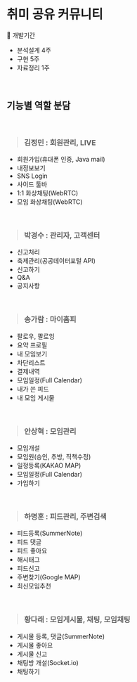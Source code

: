 # 취미 공유 커뮤니티

	개발기간
-	분석설계 4주
-	구현 5주
-	자료정리 1주

<br />

## 기능별 역할 분담

<br />

> ### 김정민 : 회원관리, LIVE
-	회원가입(휴대폰 인증, Java mail)
-	내정보보기
-	SNS Login
-	사이드 툴바
-	1:1 화상채팅(WebRTC)
-	모임 화상채팅(WebRTC)

<br />

> ### 박경수 : 관리자, 고객센터
-	신고처리
-	축제관리(공공데이터포털 API)
-	신고하기
-	Q&A
-	공지사항

<br />

> ### 송가람 : 마이홈피
-	팔로우, 팔로잉
-	요약 프로필
-	내 모임보기
-	차단리스트
-	결제내역
-	모임일정(Full Calendar)
-	내가 쓴 피드
-	내 모임 게시물

<br />

> ### 안상혁 : 모임관리

-	모임개설
-	모임원(승인, 추방, 직책수정)
-	일정등록(KAKAO MAP)
-	모임일정(Full Calendar)
-	가입하기

<br />

> ### 하명훈 : 피드관리, 주변검색

-	피드등록(SummerNote)
-	피드 댓글
-	피드 좋아요
-	해시태그
-	피드신고
-	주변찾기(Google MAP)
-	최신모임추천

<br />

> ### 황다래 : 모임게시물, 채팅, 모임채팅

-	게시물 등록, 댓글(SummerNote)
-	게시물 좋아요
-	게시물 신고
-	채팅방 개설(Socket.io)
-	채팅하기
